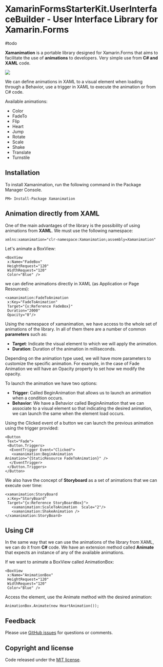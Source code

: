 # XamarinFormsStarterKit.UserInterfaceBuilder - User Interface Library for Xamarin.Forms


#todo

**Xamanimation** is a portable library designed for Xamarin.Forms that aims to facilitate the use of **animations** to developers. Very simple use from **C# and XAML** code.

![](Media/xamanimation.gif)

We can define animations in XAML to a visual element when loading through a Behavior, use a trigger in XAML to execute the animation or  from C# code.

Available animations:

- Color
- FadeTo
- Flip
- Heart
- Jump
- Rotate
- Scale
- Shake
- Translate
- Turnstile

## Installation

To install Xamanimation, run the following command in the Package Manager Console.

    PM> Install-Package Xamanimation


## Animation directly from XAML

One of the main advantages of the library is the possibility of using animations from **XAML**. We must use the following namespace:

    xmlns:xamanimation="clr-namespace:Xamanimation;assembly=Xamanimation"

Let's animate a BoxView:

    <BoxView
     x:Name="FadeBox"
     HeightRequest="120"
     WidthRequest="120"
     Color="Blue" />

we can define animations directly in XAML (as Application or Page Resources):

    <xamanimation:FadeToAnimation
     x:Key="FadeToAnimation"
     Target="{x:Reference FadeBox}"
     Duration="2000"
     Opacity="0"/>

Using the namespace of xamanimation, we have access to the whole set of animations of the library. In all of them there are a number of common **parameters** such as:

- **Target**: Indicate the visual element to which we will apply the animation.
- **Duration**: Duration of the animation in milliseconds.

Depending on the animation type used, we will have more parameters to customize the specific animation. For example, in the case of Fade Animation we will have an Opacity property to set how we modify the opacity.

To launch the animation we have two options:

- **Trigger**: Called BeginAnimation that allows us to launch an animation when a condition occurs.
- **Behavior**: We have a Behavior called BeginAnimation that we can associate to a visual element so that indicating the desired animation, we can launch the same when the element load occurs.

Using the Clicked event of a button we can launch the previous animation using the trigger provided:

    <Button 
     Text="Fade">
     <Button.Triggers>
      <EventTrigger Event="Clicked">
       <xamanimation:BeginAnimation
    Animation="{StaticResource FadeToAnimation}" />
      </EventTrigger>
     </Button.Triggers>
    </Button>

We also have the concept of **Storyboard** as a set of animations that we can execute over time:

    <xamanimation:StoryBoard
     x:Key="StoryBoard"
     Target="{x:Reference StoryBoardBox}">
       <xamanimation:ScaleToAnimation  Scale="2"/>
       <xamanimation:ShakeAnimation />
    </xamanimation:StoryBoard>

## Using C# 

In the same way that we can use the animations of the library from XAML, we can do it from **C#** code. We have an extension method called **Animate** that expects an instance of any of the available animations.

If we want to animate a BoxView called AnimationBox:

    <BoxView
     x:Name="AnimationBox"
     HeightRequest="120"
     WidthRequest="120"
     Color="Blue" />

Access the element, use the Animate method with the desired animation:

    AnimationBox.Animate(new HeartAnimation());


## Feedback

Please use [GitHub issues](https://github.com/jsuarezruiz/xamanimation/issues) for questions or comments.

## Copyright and license

Code released under the [MIT license](https://opensource.org/licenses/MIT).
